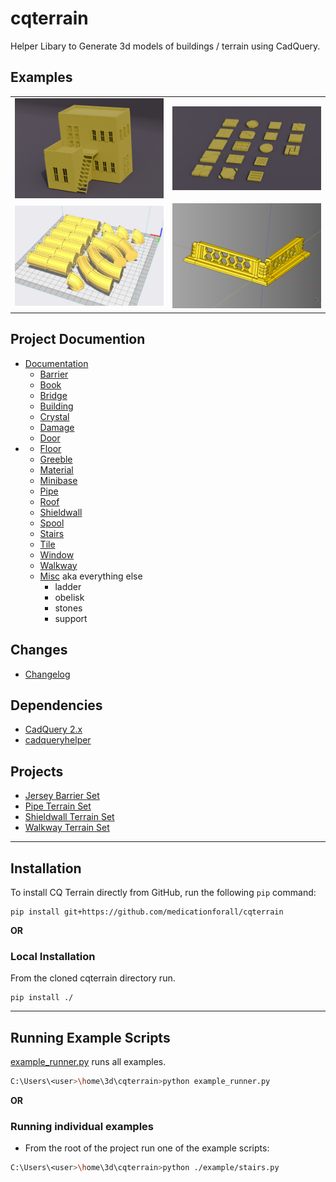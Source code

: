 # cqterrain
Helper Libary to Generate 3d models of buildings / terrain using CadQuery.

## Examples
|||
|-|-|
|[![](documentation/image/building/17.png)](documentation/building.md)|[![](documentation/image/tile/30.png)](documentation/tile.md)|
|[![Pipe Mockup](./documentation/image/pipe/15.png)](documentation/pipe.md)|[![Pipe Mockup](./documentation/image/shieldwall/48.png)](documentation/shieldwall.md)|

## Project Documention
* [Documentation](documentation/README.md)
  * [Barrier](documentation/barrier.md)
  * [Book](documentation/book.md)
  * [Bridge](documentation/bridge.md)
  * [Building](documentation/building.md)
  * [Crystal](documentation/crystal.md) 
  * [Damage](documentation/damage.md)
  * [Door](documentation/door.md)
* * [Floor](documentation/floor.md)
  * [Greeble](documentation/greeble.md)
  * [Material](documentation/material.md)
  * [Minibase](documentation/minibase.md)
  * [Pipe](documentation/pipe.md)
  * [Roof](documentation/roof.md)
  * [Shieldwall](documentation/shieldwall.md)
  * [Spool](documentation/spool.md)
  * [Stairs](documentation/stairs.md)
  * [Tile](documentation/tile.md)
  * [Window](documentation/window.md)
  * [Walkway](documentation/walkway.md)
  * [Misc](documentation/misc.md) aka everything else
    * ladder
    * obelisk
    * stones
    * support

## Changes
* [Changelog](./changes.md)

## Dependencies
* [CadQuery 2.x](https://github.com/CadQuery/cadquery)
* [cadqueryhelper](https://github.com/medicationforall/cadqueryhelper)

## Projects
* [Jersey Barrier Set](https://miniforall.com/jerseybarriers)
* [Pipe Terrain Set](https://miniforall.com/pipeterrain)
* [Shieldwall Terrain Set](https://miniforall.com/shieldwall)
* [Walkway Terrain Set](https://miniforall.com/walkways)

---

## Installation
To install CQ Terrain directly from GitHub, run the following `pip` command:

	pip install git+https://github.com/medicationforall/cqterrain

**OR**

### Local Installation
From the cloned cqterrain directory run.

	pip install ./

---

## Running Example Scripts
[example_runner.py](example_runner.py) runs all examples.

``` bash
C:\Users\<user>\home\3d\cqterrain>python example_runner.py
```

**OR**

### Running individual examples
* From the root of the project run one of the example scripts:
  
``` bash
C:\Users\<user>\home\3d\cqterrain>python ./example/stairs.py
```
